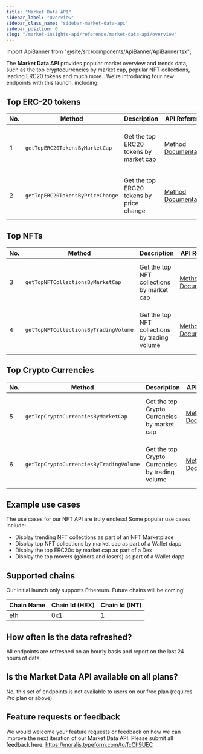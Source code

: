 ```yaml
---
title: "Market Data API"
sidebar_label: "Overview"
sidebar_class_name: "sidebar-market-data-api"
sidebar_position: 0
slug: "/market-insights-api/reference/market-data-api/overview"
---
```


import ApiBanner from "@site/src/components/ApiBanner/ApiBanner.tsx";

<ApiBanner />

The **Market Data API** provides popular market overview and trends data, such as the top cryptocurrencies by market cap, popular NFT collections, leading ERC20 tokens and much more.. We're introducing four new endpoints with this launch, including:

## Top ERC-20 tokens

| No. | Method                           | Description                              | API Reference                                                                               | URL                                                                                                                                          |
| --- | -------------------------------- | ---------------------------------------- | ------------------------------------------------------------------------------------------- | -------------------------------------------------------------------------------------------------------------------------------------------- |
| 1   | `getTopERC20TokensByMarketCap`   | Get the top ERC20 tokens by market cap   | [Method Documentation](/market-insights-api/reference/get-top-erc20-tokens-by-market-cap)   | [https://deep-index.moralis.io/api/v2.2/market-data/erc20s/top-tokens](https://deep-index.moralis.io/api/v2.2/market-data/erc20s/top-tokens) |
| 2   | `getTopERC20TokensByPriceChange` | Get the top ERC20 tokens by price change | [Method Documentation](/market-insights-api/reference/get-top-erc20-tokens-by-price-movers) | [https://deep-index.moralis.io/api/v2.2/market-data/erc20s/top-movers](https://deep-index.moralis.io/api/v2.2/market-data/erc20s/top-movers) |

## Top NFTs

| No. | Method                                | Description                                   | API Reference                                                                                    | URL                                                                                                                                                        |
| --- | ------------------------------------- | --------------------------------------------- | ------------------------------------------------------------------------------------------------ | ---------------------------------------------------------------------------------------------------------------------------------------------------------- |
| 3   | `getTopNFTCollectionsByMarketCap`     | Get the top NFT collections by market cap     | [Method Documentation](/market-insights-api/reference/get-top-nft-collections-by-market-cap)     | [https://deep-index.moralis.io/api/v2.2/market-data/nfts/top-collections](https://deep-index.moralis.io/api/v2.2/market-data/nfts/top-collections)         |
| 4   | `getTopNFTCollectionsByTradingVolume` | Get the top NFT collections by trading volume | [Method Documentation](/market-insights-api/reference/get-top-nft-collections-by-trading-volume) | [https://deep-index.moralis.io/api/v2.2/market-data/nfts/hottest-collections](https://deep-index.moralis.io/api/v2.2/market-data/nfts/hottest-collections) |

## Top Crypto Currencies

| No. | Method                                  | Description                                     | API Reference                                                                                      | URL                                                                                                                                          |
| --- | --------------------------------------- | ----------------------------------------------- | -------------------------------------------------------------------------------------------------- | -------------------------------------------------------------------------------------------------------------------------------------------- |
| 5   | `getTopCryptoCurrenciesByMarketCap`     | Get the top Crypto Currencies by market cap     | [Method Documentation](/market-insights-api/reference/get-top-crypto-currencies-by-market-cap)     | [https://deep-index.moralis.io/api/v2.2/market-data/global/market-cap](https://deep-index.moralis.io/api/v2.2/market-data/global/market-cap) |
| 6   | `getTopCryptoCurrenciesByTradingVolume` | Get the top Crypto Currencies by trading volume | [Method Documentation](/market-insights-api/reference/get-top-crypto-currencies-by-trading-volume) | [https://deep-index.moralis.io/api/v2.2/market-data/global/volume](https://deep-index.moralis.io/api/v2.2/market-data/global/volume)         |

## Example use cases

The use cases for our NFT API are truly endless! Some popular use cases include:

-   Display trending NFT collections as part of an NFT Marketplace
-   Display top NFT collections by market cap as part of a Wallet dapp
-   Display the top ERC20s by market cap as part of a Dex
-   Display the top movers (gainers and losers) as part of a Wallet dapp

## Supported chains

Our initial launch only supports Ethereum. Future chains will be coming!

| Chain Name | Chain Id (HEX) | Chain Id (INT) |
| ---------- | -------------- | -------------- |
| eth        | 0x1            | 1              |

## How often is the data refreshed?

All endpoints are refreshed on an hourly basis and report on the last 24 hours of data.

## Is the Market Data API available on all plans?

No, this set of endpoints is not available to users on our free plan (requires Pro plan or above).

## Feature requests or feedback

We would welcome your feature requests or feedback on how we can improve the next iteration of our Market Data API. Please submit all feedback here: https://moralis.typeform.com/to/fcCh9UEC
